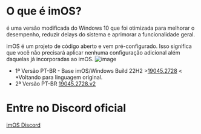 # **O que é imOS?**
é uma versão modificada do Windows 10 que foi otimizada para melhorar o desempenho, reduzir delays do sistema e aprimorar a funcionalidade geral.

imOS é um projeto de código aberto e vem pré-configurado. Isso significa que você não precisará aplicar nenhuma configuração adicional além daquelas já incorporadas ao imOS.
![image](https://github.com/Evertonlps/imOS-BR/assets/11205881/9018f78d-7fbd-4825-81a6-26d0e75a1fff)


+ 1ª Versão PT-BR - Base imOS/Windows Build 22H2 >[19045.2728](https://github.com/Evertonlps/imOS-BR/releases/tag/19045.2728) < *Voltando para linguagem original.
+ 2ª Versão PT-BR [19045.2728.v2](https://github.com/Evertonlps/imOS-BR/releases/tag/19045.2728.v2)

# Entre no Discord oficial

[imOS Discord](https://dsc.gg/imos)
